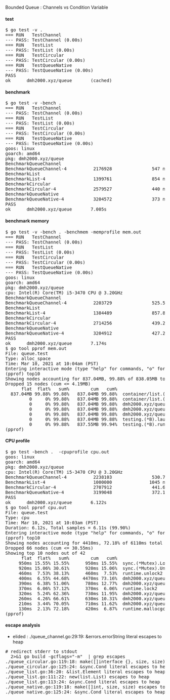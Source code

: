 Bounded Queue : Channels vs Condition Variable

#### test

<pre>
$ go test -v .
=== RUN   TestChannel
--- PASS: TestChannel (0.00s)
=== RUN   TestList
--- PASS: TestList (0.00s)
=== RUN   TestCircular
--- PASS: TestCircular (0.00s)
=== RUN   TestQueueNative
--- PASS: TestQueueNative (0.00s)
PASS
ok      dmh2000.xyz/queue       (cached)
</pre>

#### benchmark

<pre>
$ go test -v -bench .
=== RUN   TestChannel
--- PASS: TestChannel (0.00s)
=== RUN   TestList
--- PASS: TestList (0.00s)
=== RUN   TestCircular
--- PASS: TestCircular (0.00s)
=== RUN   TestQueueNative
--- PASS: TestQueueNative (0.00s)
goos: linux
goarch: amd64
pkg: dmh2000.xyz/queue
BenchmarkQueueChannel
BenchmarkQueueChannel-4          2176928               547 ns/op
BenchmarkList
BenchmarkList-4                  1399761               854 ns/op
BenchmarkCircular
BenchmarkCircular-4              2579527               440 ns/op
BenchmarkQueueNative
BenchmarkQueueNative-4           3204572               373 ns/op
PASS
ok      dmh2000.xyz/queue       7.005s
</pre>

#### benchmark memory

<pre>
$ go test -v -bench . -benchmem -memprofile mem.out
=== RUN   TestChannel
--- PASS: TestChannel (0.00s)
=== RUN   TestList
--- PASS: TestList (0.00s)
=== RUN   TestCircular
--- PASS: TestCircular (0.00s)
=== RUN   TestQueueNative
--- PASS: TestQueueNative (0.00s)
goos: linux
goarch: amd64
pkg: dmh2000.xyz/queue
cpu: Intel(R) Core(TM) i5-3470 CPU @ 3.20GHz
BenchmarkQueueChannel
BenchmarkQueueChannel-4          2203729               525.5 ns/op             0 B/op          0 allocs/op
BenchmarkList
BenchmarkList-4                  1384489               857.8 ns/op           384 B/op          8 allocs/op
BenchmarkCircular
BenchmarkCircular-4              2714256               439.2 ns/op             0 B/op          0 allocs/op
BenchmarkQueueNative
BenchmarkQueueNative-4           3204912               427.2 ns/op             0 B/op          0 allocs/op
PASS
ok      dmh2000.xyz/queue       7.174s
$ go tool pprof mem.out
File: queue.test
Type: alloc_space
Time: Mar 10, 2021 at 10:04am (PST)
Entering interactive mode (type "help" for commands, "o" for options)
(pprof) top10
Showing nodes accounting for 837.04MB, 99.88% of 838.05MB total
Dropped 15 nodes (cum <= 4.19MB)
      flat  flat%   sum%        cum   cum%
  837.04MB 99.88% 99.88%   837.04MB 99.88%  container/list.(*List).insertValue (inline)
         0     0% 99.88%   837.04MB 99.88%  container/list.(*List).PushBack (inline)
         0     0% 99.88%   837.04MB 99.88%  dmh2000.xyz/queue.(*List).Put
         0     0% 99.88%   837.04MB 99.88%  dmh2000.xyz/queue.BenchmarkList
         0     0% 99.88%   837.04MB 99.88%  dmh2000.xyz/queue.b1
         0     0% 99.88%   837.04MB 99.88%  testing.(*B).launch
         0     0% 99.88%   837.55MB 99.94%  testing.(*B).runN
(pprof)
</pre>

#### CPU profile

<pre>
$ go test -bench .  -cpuprofile cpu.out
goos: linux
goarch: amd64
pkg: dmh2000.xyz/queue
cpu: Intel(R) Core(TM) i5-3470 CPU @ 3.20GHz
BenchmarkQueueChannel-4          2238103               530.7 ns/op
BenchmarkList-4                  1000000              1045 ns/op
BenchmarkCircular-4              2707912               441.6 ns/op
BenchmarkQueueNative-4           3199048               372.1 ns/op
PASS
ok      dmh2000.xyz/queue       6.122s
$ go tool pprof cpu.out
File: queue.test
Type: cpu
Time: Mar 10, 2021 at 10:03am (PST)
Duration: 6.12s, Total samples = 6.11s (99.90%)
Entering interactive mode (type "help" for commands, "o" for options)
(pprof) top10
Showing nodes accounting for 4410ms, 72.18% of 6110ms total
Dropped 66 nodes (cum <= 30.55ms)
Showing top 10 nodes out of 42
      flat  flat%   sum%        cum   cum%
     950ms 15.55% 15.55%      950ms 15.55%  sync.(*Mutex).Lock
     920ms 15.06% 30.61%      920ms 15.06%  sync.(*Mutex).Unlock
     460ms  7.53% 38.13%      460ms  7.53%  runtime.unlock2
     400ms  6.55% 44.68%     4470ms 73.16%  dmh2000.xyz/queue.b1
     390ms  6.38% 51.06%      780ms 12.77%  dmh2000.xyz/queue.(*NativeInt).Put
     370ms  6.06% 57.12%      370ms  6.06%  runtime.lock2
     320ms  5.24% 62.36%      730ms 11.95%  dmh2000.xyz/queue.(*NativeInt).Get
     260ms  4.26% 66.61%      630ms 10.31%  dmh2000.xyz/queue.(*Circular).Get
     210ms  3.44% 70.05%      710ms 11.62%  dmh2000.xyz/queue.(*Circular).Put
     130ms  2.13% 72.18%      420ms  6.87%  runtime.mallocgc
(pprof)
</pre>

#### escape analysis

- elided : ./queue_channel.go:29:19: &errors.errorString literal escapes to heap

<pre>
# redirect stderr to stdout
  2>&1 go build -gcflags="-m"  | grep escapes
./queue_circular.go:119:18: make([]interface {}, size, size) escapes to heap
./queue_circular.go:125:24: &sync.Cond literal escapes to heap
./queue_list.go:36:20: &list.Element literal escapes to heap
./queue_list.go:111:22: new(list.List) escapes to heap
./queue_list.go:113:24: &sync.Cond literal escapes to heap
./queue_native.go:119:18: make([]int, size, size) escapes to heap
./queue_native.go:125:24: &sync.Cond literal escapes to heap
</pre>
